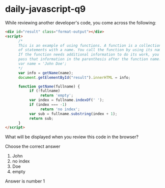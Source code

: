 # daily-javascript-q9

While reviewing another developer's code, you come across the following: 

``` html
<div id="result" class="format-output"></div> 
<script> 
      /* 
      This is an example of using functions. A function is a collection 
      of statements with a name. You call the function by using its name. 
      If the function needs additional information to do its work, you 
      pass that information in the parenthesis after the function name. 
      var name = 'John Doe'; 
      */ 
      var info = getName(name); 
      document.getElementById("result").innerHTML = info; 

      function getName(fullname) { 
           if (!fullname) 
                return 'empty'; 
           var index = fullname.indexOf(' '); 
           if (index === -1) 
                return 'no index'; 
           var sub = fullname.substring(index + 1); 
           return sub; 
      } 
</script> 
```

What will be displayed when you review this code in the browser?

Choose the correct answer

1) John
2) no index
3) Doe
4) empty


Answer is number 1
